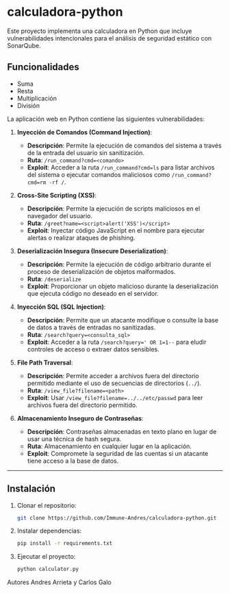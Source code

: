 # calculadora-python

Este proyecto implementa una calculadora en Python que incluye vulnerabilidades intencionales para el análisis de seguridad estático con SonarQube.

## Funcionalidades
- Suma
- Resta
- Multiplicación
- División

La aplicación web en Python contiene las siguientes vulnerabilidades:

1. **Inyección de Comandos (Command Injection)**:
   - **Descripción**: Permite la ejecución de comandos del sistema a través de la entrada del usuario sin sanitización.
   - **Ruta**: `/run_command?cmd=<comando>`
   - **Exploit**: Acceder a la ruta `/run_command?cmd=ls` para listar archivos del sistema o ejecutar comandos maliciosos como `/run_command?cmd=rm -rf /`.

2. **Cross-Site Scripting (XSS)**:
   - **Descripción**: Permite la ejecución de scripts maliciosos en el navegador del usuario.
   - **Ruta**: `/greet?name=<script>alert('XSS')</script>`
   - **Exploit**: Inyectar código JavaScript en el nombre para ejecutar alertas o realizar ataques de phishing.

3. **Deserialización Insegura (Insecure Deserialization)**:
   - **Descripción**: Permite la ejecución de código arbitrario durante el proceso de deserialización de objetos malformados.
   - **Ruta**: `/deserialize`
   - **Exploit**: Proporcionar un objeto malicioso durante la deserialización que ejecuta código no deseado en el servidor.

4. **Inyección SQL (SQL Injection)**:
   - **Descripción**: Permite que un atacante modifique o consulte la base de datos a través de entradas no sanitizadas.
   - **Ruta**: `/search?query=<consulta_sql>`
   - **Exploit**: Acceder a la ruta `/search?query=' OR 1=1--` para eludir controles de acceso o extraer datos sensibles.

5. **File Path Traversal**:
   - **Descripción**: Permite acceder a archivos fuera del directorio permitido mediante el uso de secuencias de directorios (`../`).
   - **Ruta**: `/view_file?filename=<path>`
   - **Exploit**: Usar `/view_file?filename=../../etc/passwd` para leer archivos fuera del directorio permitido.

6. **Almacenamiento Inseguro de Contraseñas**:
   - **Descripción**: Contraseñas almacenadas en texto plano en lugar de usar una técnica de hash segura.
   - **Ruta**: Almacenamiento en cualquier lugar en la aplicación.
   - **Exploit**: Compromete la seguridad de las cuentas si un atacante tiene acceso a la base de datos.

---

## Instalación
1. Clonar el repositorio:
   ```bash
   git clone https://github.com/Immune-Andres/calculadora-python.git
2. Instalar dependencias:
   ```bash
   pip install -r requirements.txt
3. Ejecutar el proyecto:
   ```bash
   python calculator.py
Autores Andres Arrieta y Carlos Galo

